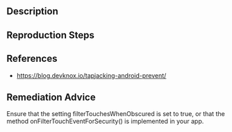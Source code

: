 ## Description


## Reproduction Steps


## References

- https://blog.devknox.io/tapjacking-android-prevent/


## Remediation Advice

Ensure that the setting filterTouchesWhenObscured is set to true, or that the method onFilterTouchEventForSecurity() is implemented in your app.

